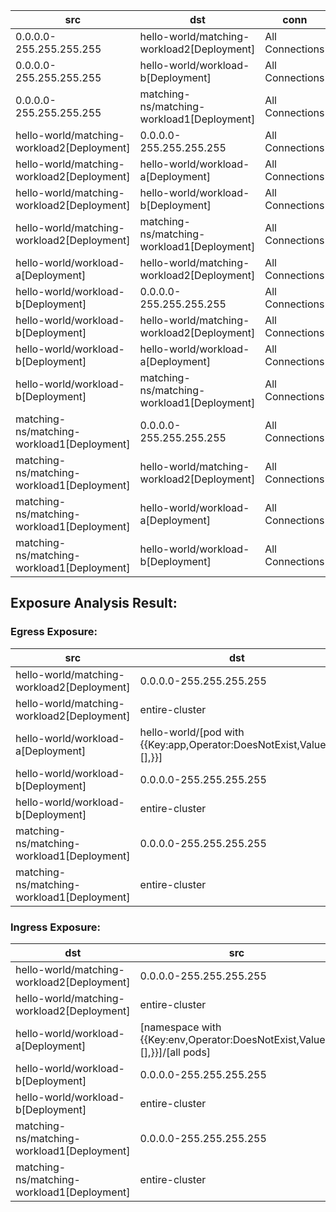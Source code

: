 | src | dst | conn |
|-----|-----|------|
| 0.0.0.0-255.255.255.255 | hello-world/matching-workload2[Deployment] | All Connections |
| 0.0.0.0-255.255.255.255 | hello-world/workload-b[Deployment] | All Connections |
| 0.0.0.0-255.255.255.255 | matching-ns/matching-workload1[Deployment] | All Connections |
| hello-world/matching-workload2[Deployment] | 0.0.0.0-255.255.255.255 | All Connections |
| hello-world/matching-workload2[Deployment] | hello-world/workload-a[Deployment] | All Connections |
| hello-world/matching-workload2[Deployment] | hello-world/workload-b[Deployment] | All Connections |
| hello-world/matching-workload2[Deployment] | matching-ns/matching-workload1[Deployment] | All Connections |
| hello-world/workload-a[Deployment] | hello-world/matching-workload2[Deployment] | All Connections |
| hello-world/workload-b[Deployment] | 0.0.0.0-255.255.255.255 | All Connections |
| hello-world/workload-b[Deployment] | hello-world/matching-workload2[Deployment] | All Connections |
| hello-world/workload-b[Deployment] | hello-world/workload-a[Deployment] | All Connections |
| hello-world/workload-b[Deployment] | matching-ns/matching-workload1[Deployment] | All Connections |
| matching-ns/matching-workload1[Deployment] | 0.0.0.0-255.255.255.255 | All Connections |
| matching-ns/matching-workload1[Deployment] | hello-world/matching-workload2[Deployment] | All Connections |
| matching-ns/matching-workload1[Deployment] | hello-world/workload-a[Deployment] | All Connections |
| matching-ns/matching-workload1[Deployment] | hello-world/workload-b[Deployment] | All Connections |
## Exposure Analysis Result:
### Egress Exposure:
| src | dst | conn |
|-----|-----|------|
| hello-world/matching-workload2[Deployment] | 0.0.0.0-255.255.255.255 | All Connections |
| hello-world/matching-workload2[Deployment] | entire-cluster | All Connections |
| hello-world/workload-a[Deployment] | hello-world/[pod with {{Key:app,Operator:DoesNotExist,Values:[],}}] | All Connections |
| hello-world/workload-b[Deployment] | 0.0.0.0-255.255.255.255 | All Connections |
| hello-world/workload-b[Deployment] | entire-cluster | All Connections |
| matching-ns/matching-workload1[Deployment] | 0.0.0.0-255.255.255.255 | All Connections |
| matching-ns/matching-workload1[Deployment] | entire-cluster | All Connections |

### Ingress Exposure:
| dst | src | conn |
|-----|-----|------|
| hello-world/matching-workload2[Deployment] | 0.0.0.0-255.255.255.255 | All Connections |
| hello-world/matching-workload2[Deployment] | entire-cluster | All Connections |
| hello-world/workload-a[Deployment] | [namespace with {{Key:env,Operator:DoesNotExist,Values:[],}}]/[all pods] | All Connections |
| hello-world/workload-b[Deployment] | 0.0.0.0-255.255.255.255 | All Connections |
| hello-world/workload-b[Deployment] | entire-cluster | All Connections |
| matching-ns/matching-workload1[Deployment] | 0.0.0.0-255.255.255.255 | All Connections |
| matching-ns/matching-workload1[Deployment] | entire-cluster | All Connections |
